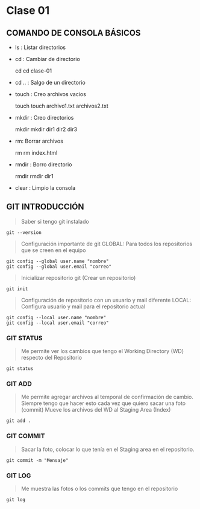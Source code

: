 # Clase 01

## COMANDO DE CONSOLA BÁSICOS

* ls : Listar directorios
* cd : Cambiar de directorio
    
    cd <directorio>
    cd clase-01

* cd .. : Salgo de un directorio
* touch : Creo archivos vacios

    touch <nombre-archivo>
    touch archivo1.txt archivos2.txt

* mkdir : Creo directorios

    mkdir <nombre-directorio>
    mkdir dir1 dir2 dir3

* rm: Borrar archivos

    rm <archivo-a-borrar>
    rm index.html

* rmdir : Borro directorio 

    rmdir <directorio-a-borrar>
    rmdir dir1

* clear : Limpio la consola

## GIT INTRODUCCIÓN

> Saber si tengo git instalado

    git --version

> Configuración importante de git
GLOBAL: Para todos los repositorios que se creen en el equipo

    git config --global user.name "nombre"
    git config --global user.email "correo"

> Inicializar repositorio git (Crear un repositorio)

    git init

> Configuración de repositorio con un usuario y mail diferente
LOCAL: Configura usuario y mail para el repositorio actual

    git config --local user.name "nombre"
    git config --local user.email "correo"

### GIT STATUS
> Me permite ver los cambios que tengo el Working Directory (WD) respecto del Repositorio

    git status

### GIT ADD
> Me permite agregar archivos al temporal de confirmación de cambio. Siempre tengo que hacer esto cada vez que quiero sacar una foto (commit) 
> Mueve los archivos del WD al Staging Area (Index)

    git add .

### GIT COMMIT
> Sacar la foto, colocar lo que tenía en el Staging area en el repositorio.

    git commit -m "Mensaje"

### GIT LOG
> Me muestra las fotos o los commits que tengo en el repositorio

    git log
